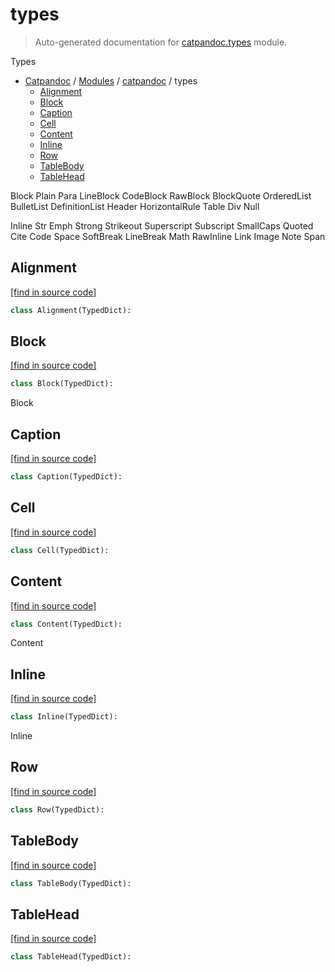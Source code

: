 # types

> Auto-generated documentation for [catpandoc.types](../../catpandoc/types.py) module.

Types

- [Catpandoc](../README.md#catpandoc-index) / [Modules](../README.md#catpandoc-modules) / [catpandoc](index.md#catpandoc) / types
    - [Alignment](#alignment)
    - [Block](#block)
    - [Caption](#caption)
    - [Cell](#cell)
    - [Content](#content)
    - [Inline](#inline)
    - [Row](#row)
    - [TableBody](#tablebody)
    - [TableHead](#tablehead)

Block
 Plain
 Para
 LineBlock
 CodeBlock
 RawBlock
 BlockQuote
 OrderedList
 BulletList
 DefinitionList
 Header
 HorizontalRule
 Table
 Div
 Null

Inline
 Str
 Emph
 Strong
 Strikeout
 Superscript
 Subscript
 SmallCaps
 Quoted
 Cite
 Code
 Space
 SoftBreak
 LineBreak
 Math
 RawInline
 Link
 Image
 Note
 Span

## Alignment

[[find in source code]](../../catpandoc/types.py#L73)

```python
class Alignment(TypedDict):
```

## Block

[[find in source code]](../../catpandoc/types.py#L54)

```python
class Block(TypedDict):
```

Block

## Caption

[[find in source code]](../../catpandoc/types.py#L68)

```python
class Caption(TypedDict):
```

## Cell

[[find in source code]](../../catpandoc/types.py#L77)

```python
class Cell(TypedDict):
```

## Content

[[find in source code]](../../catpandoc/types.py#L61)

```python
class Content(TypedDict):
```

Content

## Inline

[[find in source code]](../../catpandoc/types.py#L47)

```python
class Inline(TypedDict):
```

Inline

## Row

[[find in source code]](../../catpandoc/types.py#L82)

```python
class Row(TypedDict):
```

## TableBody

[[find in source code]](../../catpandoc/types.py#L92)

```python
class TableBody(TypedDict):
```

## TableHead

[[find in source code]](../../catpandoc/types.py#L87)

```python
class TableHead(TypedDict):
```
